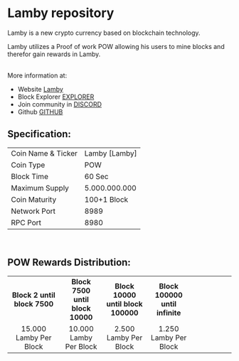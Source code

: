 <h1>Lamby repository</h1>
<p> Lamby is a new crypto currency based on blockchain technology.<p>
<p> Lamby utilizes a Proof of work POW allowing his users to mine blocks and therefor gain rewards in Lamby.<p>

<br> More information at: <br>
 - Website [Lamby](https://lamby-crypto.com)
 - Block Explorer [EXPLORER](http://explorer.lamby-crypto.com)
 - Join community in [DISCORD](https://discord.gg/kxV26ZKBPt)
 - Github [GITHUB](https://github.com/LambyDev/Lamby)
  
  
<h2><strong>Specification:</strong></h2>
<table>
<tbody>
<tr>
<td>Coin Name & Ticker</td>
<td>Lamby [Lamby]</td>
</tr>
<tr>
<td>Coin Type</td>
<td>POW</td>
</tr>
<tr>
<td>Block Time</td>
<td>60 Sec</td>
</tr>
<tr>
<td>Maximum Supply</td>
<td>5.000.000.000</td>
</tr>
<tr>
<td>Coin Maturity</td>
<td>100+1 Block</td>
</tr>
<tr>
<td>Network Port</td>
<td>8989</td>
</tr>
<tr>
<td>RPC Port</td>
<td>8980</td>
</tr>
</tbody>
</table>

<br>
<h2><strong>POW Rewards Distribution:</strong></h2>
<table border="0" width="600" cellspacing="2" cellpadding="2"><colgroup><col width="26" /><col width="106" /><col width="98" /><col width="126" /><col width="130" /><col width="118" /></colgroup>
<tbody>
<tr>
<td class="xl65" style="width: 180px; text-align: center;"><strong>Block 2 until block 7500</strong></td>
<td class="xl65" style="width: 120px; text-align: center;"><strong>Block 7500 until block 10000</strong></td>
<td class="xl65" style="width: 120px; text-align: center;"><strong>Block 10000 until block 100000</strong></td>
<td class="xl65" style="width: 120px; text-align: center;"><strong>Block 100000 until infinite</strong></td>
</tr>
</tr>
<tr>
<td class="xl65" style="width: 180px; text-align: center;">15.000 Lamby Per Block</td>
<td class="xl65" style="width: 120px; text-align: center;">10.000 Lamby Per Block</td>
<td class="xl65" style="width: 120px; text-align: center;">2.500 Lamby Per Block</td>
<td class="xl65" style="width: 120px; text-align: center;">1.250 Lamby Per Block</td>
</tr>
</tbody>
</table>
